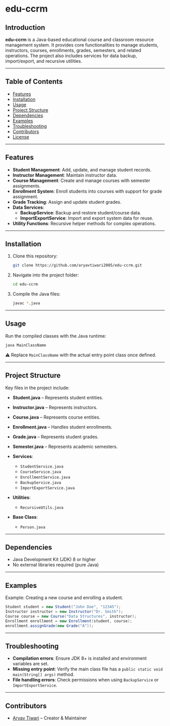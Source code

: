 # edu-ccrm

## Introduction

**edu-ccrm** is a Java-based educational course and classroom resource management system. It provides core functionalities to manage students, instructors, courses, enrollments, grades, semesters, and related operations. The project also includes services for data backup, import/export, and recursive utilities.

---

## Table of Contents

- [Features](#features)
- [Installation](#installation)
- [Usage](#usage)
- [Project Structure](#project-structure)
- [Dependencies](#dependencies)
- [Examples](#examples)
- [Troubleshooting](#troubleshooting)
- [Contributors](#contributors)
- [License](#license)

---

## Features

- **Student Management**: Add, update, and manage student records.
- **Instructor Management**: Maintain instructor data.
- **Course Management**: Create and manage courses with semester assignments.
- **Enrollment System**: Enroll students into courses with support for grade assignment.
- **Grade Tracking**: Assign and update student grades.
- **Data Services**:
  - **BackupService**: Backup and restore student/course data.
  - **ImportExportService**: Import and export system data for reuse.
- **Utility Functions**: Recursive helper methods for complex operations.

---

## Installation

1. Clone this repository:

   ```bash
   git clone https://github.com/aryavtiwari2005/edu-ccrm.git
   ```

2. Navigate into the project folder:

   ```bash
   cd edu-ccrm
   ```

3. Compile the Java files:

   ```bash
   javac *.java
   ```

---

## Usage

Run the compiled classes with the Java runtime:

```bash
java MainClassName
```

⚠️ Replace `MainClassName` with the actual entry point class once defined.

---

## Project Structure

Key files in the project include:

- **Student.java** – Represents student entities.
- **Instructor.java** – Represents instructors.
- **Course.java** – Represents course entities.
- **Enrollment.java** – Handles student enrollments.
- **Grade.java** – Represents student grades.
- **Semester.java** – Represents academic semesters.
- **Services**:

  - `StudentService.java`
  - `CourseService.java`
  - `EnrollmentService.java`
  - `BackupService.java`
  - `ImportExportService.java`

- **Utilities**:

  - `RecursiveUtils.java`

- **Base Class**:

  - `Person.java`

---

## Dependencies

- Java Development Kit (JDK) 8 or higher
- No external libraries required (pure Java)

---

## Examples

Example: Creating a new course and enrolling a student.

```java
Student student = new Student("John Doe", "12345");
Instructor instructor = new Instructor("Dr. Smith");
Course course = new Course("Data Structures", instructor);
Enrollment enrollment = new Enrollment(student, course);
enrollment.assignGrade(new Grade("A"));
```

---

## Troubleshooting

- **Compilation errors**: Ensure JDK 8+ is installed and environment variables are set.
- **Missing entry point**: Verify the main class file has a `public static void main(String[] args)` method.
- **File handling errors**: Check permissions when using `BackupService` or `ImportExportService`.

---

## Contributors

- [Aryav Tiwari](https://github.com/aryavtiwari2005) – Creator & Maintainer

```

```
